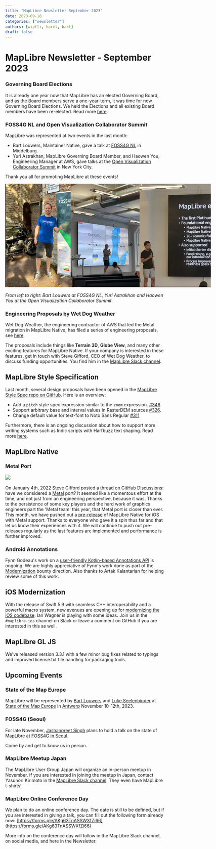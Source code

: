 ```yaml
---
title: "MapLibre Newsletter September 2023"
date: 2023-09-18
categories: ["newsletter"]
authors: [wipfli, harel, bart]
draft: false
---
```


# MapLibre Newsletter - September 2023

### Governing Board Elections

It is already one year now that MapLibre has an elected Governing Board, and as the Board members serve a one-year-term, it was time for new Governing Board Elections. We held the Elections and all existing Board members have been re-elected. Read more [here](https://maplibre.org/news/2023-08-30-results-governing-board-election/).

### FOSS4G NL and Open Visualization Collaborator Summit

MapLibre was represented at two events in the last month:

- Bart Louwers, Maintainer Native, gave a talk at [FOSS4G NL](https://foss4g.nl/) in Middelburg.
- Yuri Astrakhan, MapLibre Governing Board Member, and Haowen You, Engineering Manager at AWS, gave talks at the [Open Visualization Collaborator Summit](https://deck.gl/events/new-york-summit-2023/) in New York City.

Thank you all for promoting MapLibre at these events!

<img src="speakers.jpg" style="max-width: 650px;">

<i>From left to right: Bart Louwers at FOSS4G NL, Yuri Astrakhan and Haowen You at the Open Visualization Collaborator Summit.</i>

### Engineering Proposals by Wet Dog Weather

Wet Dog Weather, the engineering contractor of AWS that led the Metal migration in MapLibre Native, has filed a series of engineering proposals, see [here](https://github.com/maplibre/maplibre/discussions?discussions_q=is%3Aopen+author%3Asjg-wdw+).

The proposals include things like **Terrain 3D**, **Globe View**, and many other exciting features for MapLibre Native. If your company is interested in these features, get in touch with Steve Gifford, CEO of Wet Dog Weather, to discuss funding opportunities. You find him in the [MapLibre Slack channel](https://slack.openstreetmap.us/).

## MapLibre Style Specification

Last month, several design proposals have been opened in the [MapLibre Style Spec repo on GitHub](https://github.com/maplibre/maplibre-style-spec). Here is an overview:

- Add a `pitch` style spec expression similar to the `zoom` expression. [#346](https://github.com/maplibre/maplibre-style-spec/issues/346).
- Support arbitrary base and interval values in RasterDEM sources [#326](https://github.com/maplibre/maplibre-style-spec/issues/326).
- Change default value for text-font to Noto Sans Regular [#311](https://github.com/maplibre/maplibre-style-spec/issues/311)

Furthermore, there is an ongoing discussion about how to support more writing systems such as Indic scripts with Harfbuzz text shaping. Read more [here](https://github.com/maplibre/maplibre-style-spec/discussions/312).

## MapLibre Native

### Metal Port

<img src="https://camo.githubusercontent.com/4b554e9a3a17846c585aab0acddb6ed2bc07f09a10dddf984cca212c2605d1b3/68747470733a2f2f6d61706c696272652e6f72672f6e6577732f323032332d30332d32332d6d6574616c2d70726f6a6563742d7465616d2d737461727465642f73637265656e73686f742e706e67" style="max-width: 300px" />

On January 4th, 2022 Steve Gifford posted a [thread on GitHub Discussions](https://github.com/maplibre/maplibre-native/discussions/202): have we considered a [Metal](https://developer.apple.com/metal/) port? It seemed like a momentous effort at the time, and not just from an engineering perspective, because it was. Thanks to the persistence of some key players and the hard work of graphics engineers part the 'Metal team' this year, that Metal port is closer than ever. This month, we have pushed out a [pre-release](https://github.com/maplibre/maplibre-native/issues/1609) of MapLibre Native for iOS with Metal support. Thanks to everyone who gave it a spin thus far and that let us know their experiences with it. We will continue to push out pre-releases regularly as the last features are implemented and performance is further improved.

### Android Annotations

Fynn Godeau's work on a [user-friendly Kotlin-based Annotations API](https://github.com/maplibre/maplibre-native/issues/1491) is ongoing. We are highly appreciative of Fynn's work done as part of the [Modernization](https://maplibre.org/roadmap/modernize-codebase/) bounty direction. Also thanks to Artak Kalantarian for helping review some of this work.

## iOS Modernization

With the release of Swift 5.9 with seamless C++ interoperability and a powerful macro system, new avenues are opening up for [modernizing the iOS codebase](https://github.com/maplibre/maplibre-native/issues/1248). Ian Wagner is playing with some ideas. Join us in the `#maplibre-ios` channel on Slack or leave a comment on GitHub if you are interested in this as well.

## MapLibre GL JS

We've released version 3.3.1 with a few minor bug fixes related to typings and improved license.txt file handling for packaging tools.

## Upcoming Events

### State of the Map Europe

MapLibre will be represented by [Bart Louwers](https://github.com/louwers) and [Luke Seelenbinder](https://github.com/lseelenbinder) at [State of the Map Europe](https://stateofthemap.eu/) in [Antwerp](https://www.openstreetmap.org/search?query=Filip%20Williotstraat%209%2C%202600%20Antwerpen%2C%20Belgien#map=19/51.18690/4.43596) November 10-12th, 2023.

### FOSS4G (Seoul)

For late November, [Jashanpreet Singh](https://github.com/jashanbhullar) plans to hold a talk on the state of MapLibre at [FOSS4G in Seoul](https://foss4g.asia/2023/).

Come by and get to know us in person.

### MapLibre Meetup Japan

The MapLibre User Group Japan will organize an in-person meetup in November. If you are interested in joining the meetup in Japan, contact Yasunori Kirimoto in the [MapLibre Slack channel](https://slack.openstreetmap.us/). They even have MapLibre t-shirts!

### MapLibre Online Conference Day

We plan to do an online conference day. The date is still to be defined, but if you are interested in giving a talk, you can fill out the following form already now: [https://forms.gle/AKg63TnASSWXfZi66](https://forms.gle/AKg63TnASSWXfZi66)

More info on the conference day will follow in the MapLibre Slack channel, on social media, and here in the Newsletter.
